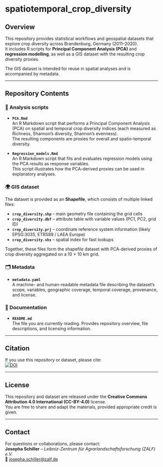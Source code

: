# spatiotemporal_crop_diversity

## Overview
This repository provides statistical workflows and geospatial datasets that explore crop diversity across Brandenburg, Germany (2011–2020).  
It includes R scripts for **Principal Component Analysis (PCA)** and **regression modelling**, as well as a GIS dataset with the resulting crop diversity proxies.  

The GIS dataset is intended for reuse in spatial analyses and is accompanied by metadata.

---

## Repository Contents

### 🔬 Analysis scripts
- **`PCA.Rmd`**  
  An R Markdown script that performs a Principal Component Analysis (PCA) on spatial and temporal crop diversity indices (each measured as Richness, Shannon’s diversity, Shannon’s evenness).  
  The resulting components are proxies for overall and spatio-temporal diversity.

- **`Regression_models.Rmd`**  
  An R Markdown script that fits and evaluates regression models using the PCA results as response variables.  
  This script illustrates how the PCA-derived proxies can be used in explanatory analyses.

### 🌍 GIS dataset
The dataset is provided as an **Shapefile**, which consists of multiple linked files:  

- **`crop_diversity.shp`** – main geometry file containing the grid cells  
- **`crop_diversity.dbf`** – attribute table with variable values (PC1, PC2, grid ID)  
- **`crop_diversity.prj`** – coordinate reference system information (likely EPSG:3035, ETRS89 / LAEA Europe)  
- **`crop_diversity.shx`** – spatial index for fast lookups  

Together, these files form the shapefile dataset with PCA-derived proxies of crop diversity aggregated on a 10 × 10 km grid.

### 🗂 Metadata
- **`metadata.yaml`**  
  A machine- and human-readable metadata file describing the dataset’s scope, variables, geographic coverage, temporal coverage, provenance, and license.  

### 📖 Documentation
- **`README.md`**  
  The file you are currently reading. Provides repository overview, file descriptions, and licensing information.

---

## Citation
If you use this repository or dataset, please cite:  
[![DOI](https://zenodo.org/badge/DOI/10.5281/zenodo.17084000.svg)](https://doi.org/10.5281/zenodo.17084000) 

---

## License
This repository and dataset are released under the **Creative Commons Attribution 4.0 International (CC-BY-4.0)** license.  
You are free to share and adapt the materials, provided appropriate credit is given.

---

## Contact
For questions or collaborations, please contact:  
**Josepha Schiller** – *Leibniz-Zentrum für Agrarlandschaftsforschung (ZALF) e.V.*  
📧 josepha.schiller@zalf.de
